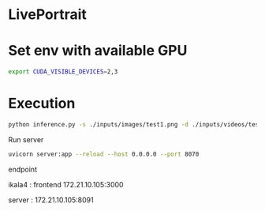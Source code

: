 # LivePortrait

# Set env with available GPU
```bash
export CUDA_VISIBLE_DEVICES=2,3
```

# Execution
```bash
python inference.py -s ./inputs/images/test1.png -d ./inputs/videos/test2.mp4
```

Run server
```bash
uvicorn server:app --reload --host 0.0.0.0 --port 8070
```
endpoint

ikala4 : 
frontend 172.21.10.105:3000

server : 172.21.10.105:8091
